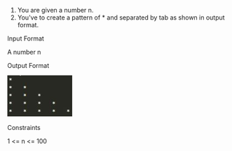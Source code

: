 1. You are given a number n.
2. You've to create a pattern of * and separated by tab as shown in output format.

Input Format

A number n


Output Format


![Alt text](image.png)

Constraints

1 <= n <= 100